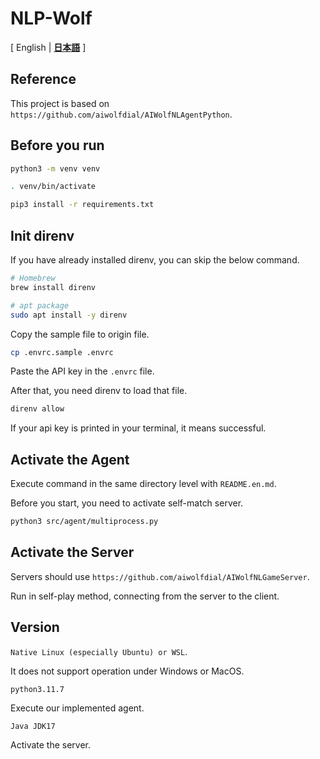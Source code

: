 # NLP-Wolf

[ English | [**日本語**](./README.md) ]


## Reference

This project is based on `https://github.com/aiwolfdial/AIWolfNLAgentPython`.


## Before you run
```bash
python3 -m venv venv

. venv/bin/activate

pip3 install -r requirements.txt
```

## Init direnv
If you have already installed direnv, you can skip the below command.
```bash
# Homebrew
brew install direnv

# apt package
sudo apt install -y direnv
```

Copy the sample file to origin file.
```bash
cp .envrc.sample .envrc
```

Paste the API key in the `.envrc` file.

After that, you need direnv to load that file.

```bash
direnv allow
```

If your api key is printed in your terminal, it means successful.


## Activate the Agent

Execute command in the same directory level with `README.en.md`.

Before you start, you need to activate self-match server.
```bash
python3 src/agent/multiprocess.py
```

## Activate the Server

Servers should use `https://github.com/aiwolfdial/AIWolfNLGameServer`.

Run in self-play method, connecting from the server to the client.

## Version

`Native Linux (especially Ubuntu) or WSL`.

It does not support operation under Windows or MacOS.

`python3.11.7`

Execute our implemented agent.

`Java JDK17`

Activate the server.
